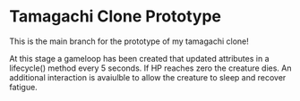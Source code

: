 # Tamagachi Clone Prototype

This is the main branch for the prototype of my tamagachi clone!

At this stage a gameloop has been created that updated attributes in a lifecycle() method every 5 seconds. If HP
reaches zero the creature dies. An additional interaction is avaiulble to allow the creature to sleep and recover fatigue.
